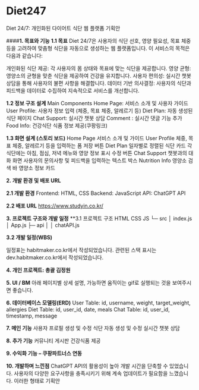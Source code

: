 # Diet247
Diet 24/7: 개인화된 다이어트 식단 웹 플랫폼 기획안


####**1. 목표와 기능**
**1.1 목표**
Diet 24/7은 사용자의 식단 선호, 영양 필요성, 목표 체중 등을 고려하여 맞춤형 식단을 자동으로 생성하는 웹 플랫폼입니다. 이 서비스의 목적은 다음과 같습니다:

개인화된 식단 제공: 각 사용자의 몸 상태와 목표에 맞는 식단을 제공합니다.
영양 균형: 영양소의 균형을 맞춘 식단을 제공하여 건강을 유지합니다.
사용자 편의성: 실시간 챗봇 상담을 통해 사용자의 불편 사항을 해결합니다.
데이터 기반 의사결정: 사용자의 식단과 피드백을 데이터로 수집하여 지속적으로 서비스를 개선합니다.


**1.2 정보 구조 설계**
Main Components
Home Page: 서비스 소개 및 사용자 가이드
User Profile: 사용자 정보 입력 (체중, 목표 체중, 알레르기 등)
Diet Plan: 자동 생성된 식단 페이지
Chat Support: 실시간 챗봇 상담
Comment : 실시간 댓글 기능 추가
Food Info: 건강식단 식품 정보 제공(쿠팡링크)


**1.3 화면 설계 (스토리 보드)**
Home Page
서비스 소개 및 가이드
User Profile
체중, 목표 체중, 알레르기 등을 입력하는 폼
저장 버튼
Diet Plan
일자별로 정렬된 식단 카드
각 식단에는 아침, 점심, 저녁 메뉴와 영양 정보 표시
수정 버튼
Chat Support
챗봇과의 대화 화면
사용자의 문의사항 및 피드백을 입력하는 텍스트 박스
Nutrition Info
영양소 검색 바
영양소 정보 카드



**2. 개발 환경 및 배포 URL**


**2.1 개발 환경**
Frontend: HTML, CSS
Backend: JavaScript
API: ChatGPT API


**2.2 배포 URL**
https://www.studyin.co.kr/


**3. 프로젝트 구조와 개발 일정**
**3.1 프로젝트 구조
HTML
CSS
JS
└─ src
    │  index.js
    │  App.js
├─ api
│  │  chatAPI.js


**3.2 개발 일정(WBS)**


일정표는 habitmaker.co.kr에서 작성되었습니다.
관련된 스택 표시는 dev.habitmaker.co.kr에서 작성되었습니다.


**4. 개인 프로젝트: 총괄 김정원**


**5. UI / BM**
아래 페이지별 상세 설명, 가능하면 움직이는 gif로 실행되는 것을 보여주시면 좋습니다.


**6. 데이터베이스 모델링(ERD)**
User Table: id, username, weight, target_weight, allergies
Diet Table: id, user_id, date, meals
Chat Table: id, user_id, timestamp, message


**7. 메인 기능**
사용자 프로필 생성 및 수정
식단 자동 생성 및 수정
실시간 챗봇 상담


**8. 추가 기능**
커뮤니티 게시판
건강식품 제공


**9. 수익화 기능 – 쿠팡파트너스 연동**


**10. 개발하며 느낀점**
ChatGPT API의 활용성이 높아 개발 시간을 단축할 수 있었습니다.
사용자의 다양한 요구사항을 충족시키기 위해 계속 업데이트가 필요함을 느꼈습니다.
이러한 형태로 기획안

